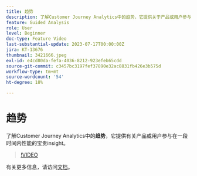 ```yaml
---
title: 趋势
description: 了解Customer Journey Analytics中的趋势，它提供关于产品或用户参与在一段时间内的性能的宝贵insight。
feature: Guided Analysis
role: User
level: Beginner
doc-type: Feature Video
last-substantial-update: 2023-07-17T00:00:00Z
jira: KT-13676
thumbnail: 3421666.jpeg
exl-id: e4cd80da-fefa-4036-8212-923efeb65cdd
source-git-commit: c3457bc3197fef37890e32ac8831fb426e3b575d
workflow-type: tm+mt
source-wordcount: '54'
ht-degree: 18%

---
```


# 趋势

了解Customer Journey Analytics中的&#x200B;**趋势**，它提供有关产品或用户参与在一段时间内性能的宝贵insight。

>[!VIDEO](https://video.tv.adobe.com/v/3423437/?learn=on&captions=chi_hans)

有关更多信息，请访问[文档](https://experienceleague.adobe.com/docs/analytics-platform/using/guided-analysis/trends/usage.html?lang=zh-Hans)。
